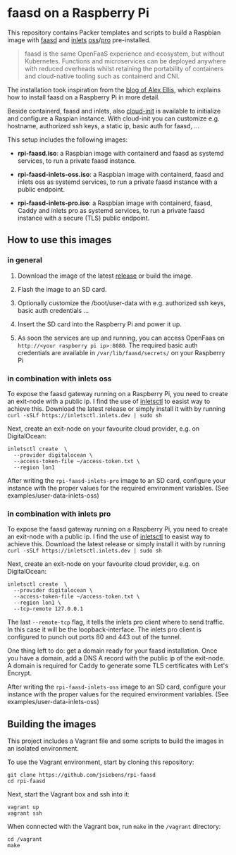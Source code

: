 # faasd on a Raspberry Pi

This repository contains Packer templates and scripts to build a Raspbian image with [faasd](https://github.com/openfaas/faasd) and [inlets](https://inlets.dev) [oss](https://github.com/inlets/inlets)/[pro](https://github.com/inlets/inlets-pro) pre-installed.

> faasd is the same OpenFaaS experience and ecosystem, but without Kubernetes. Functions and microservices can be deployed anywhere with reduced overheads whilst retaining the portability of containers and cloud-native tooling such as containerd and CNI.

The installation took inspiration from the [blog of Alex Ellis](https://blog.alexellis.io/faasd-for-lightweight-serverless/), which explains how to install faasd on a Raspberry Pi in more detail.

Beside containerd, faasd and inlets, also [cloud-init](https://cloudinit.readthedocs.io/en/18.3/) is available to initialize and configure a Raspian instance. With cloud-init you can customize e.g. hostname, authorized ssh keys, a static ip, basic auth for faasd, ... 

This setup includes the following images:

- __rpi-faasd.iso__: a Raspbian image with containerd and faasd as systemd services, to run a private faasd instance.

- __rpi-faasd-inlets-oss.iso__: a Raspbian image with containerd, faasd and inlets oss as systemd services, to run a private faasd instance with a public endpoint.

- __rpi-faasd-inlets-pro.iso__: a Raspbian image with containerd, faasd, Caddy and inlets pro as systemd services, to run a private faasd instance with a secure (TLS) public endpoint.

## How to use this images

### in general

1. Download the image of the latest [release](https://github.com/jsiebens/rpi-faasd/releases) or build the image.

2. Flash the image to an SD card.

3. Optionally customize the /boot/user-data with e.g. authorized ssh keys, basic auth credentials ...

4. Insert the SD card into the Raspberry Pi and power it up.

5. As soon the services are up and running, you can access OpenFaas on `http://<your raspberry pi ip>:8080`. The required basic auth credentials are available in `/var/lib/faasd/secrets/` on your Raspberry Pi

### in combination with inlets oss

To expose the faasd gateway running on a Raspberry Pi, you need to create an exit-node with a public ip.
I find the use of [inletsctl](https://github.com/inlets/inletsctl) to easist way to achieve this. Download the latest release or simply install it with by running `curl -sSLf https://inletsctl.inlets.dev | sudo sh`

Next, create an exit-node on your favourite cloud provider, e.g. on DigitalOcean:

```
inletsctl create  \   
  --provider digitalocean \   
  --access-token-file ~/access-token.txt \   
  --region lon1
```

After writing the `rpi-faasd-inlets-pro` image to an SD card, configure your instance with the proper values for the required environment variables. (See examples/user-data-inlets-oss)

### in combination with inlets pro

To expose the faasd gateway running on a Raspberry Pi, you need to create an exit-node with a public ip.
I find the use of [inletsctl](https://github.com/inlets/inletsctl) to easist way to achieve this. Download the latest release or simply install it with by running `curl -sSLf https://inletsctl.inlets.dev | sudo sh`

Next, create an exit-node on your favourite cloud provider, e.g. on DigitalOcean:

```
inletsctl create  \   
  --provider digitalocean \   
  --access-token-file ~/access-token.txt \   
  --region lon1 \
  --tcp-remote 127.0.0.1
```

The last `--remote-tcp` flag, it tells the inlets pro client where to send traffic. In this case it will be the loopback-interface. The inlets pro client is configured to punch out ports 80 and 443 out of the tunnel.

One thing left to do: get a domain ready for your faasd installation. Once you have a domain, add a DNS A record with the public ip of the exit-node. A domain is required for Caddy to generate some TLS certificates with Let's Encrypt.

After writing the `rpi-faasd-inlets-oss` image to an SD card, configure your instance with the proper values for the required environment variables. (See examples/user-data-inlets-oss)

## Building the images

This project includes a Vagrant file and some scripts to build the images in an isolated environment.

To use the Vagrant environment, start by cloning this repository:

```
git clone https://github.com/jsiebens/rpi-faasd
cd rpi-faasd
```

Next, start the Vagrant box and ssh into it:

```
vagrant up
vagrant ssh
```

When connected with the Vagrant box, run `make` in the `/vagrant` directory:

```
cd /vagrant
make
```

